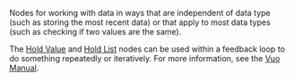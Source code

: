 Nodes for working with data in ways that are independent of data type (such as storing the most recent data) or that apply to most data types (such as checking if two values are the same).

The [Hold Value](vuo-node://vuo.data.hold2) and [Hold List](vuo-node://vuo.data.hold.list2) nodes can be used within a feedback loop to do something repeatedly or iteratively. For more information, see the <a href="https://vuo.org/manual.pdf">Vuo Manual</a>.
